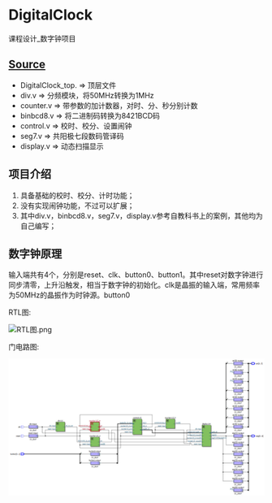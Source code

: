 # DigitalClock
课程设计_数字钟项目

## [Source](./Source)
 - DigitalClock_top. =>  顶层文件
 - div.v  => 分频模块，将50MHz转换为1MHz
 - counter.v  =>  带参数的加计数器，对时、分、秒分别计数
 - binbcd8.v  =>  将二进制码转换为8421BCD码
 - control.v  =>  校时、校分、设置闹钟
 - seg7.v  =>  共阳极七段数码管译码
 - display.v  =>  动态扫描显示

## 项目介绍
1. 具备基础的校时、校分、计时功能；
2. 没有实现闹钟功能，不过可以扩展；
3. 其中div.v，binbcd8.v，seg7.v，display.v参考自教科书上的案例，其他均为自己编写；

## 数字钟原理

输入端共有4个，分别是reset、clk、button0、button1。其中reset对数字钟进行同步清零，上升沿触发，相当于数字钟的初始化。clk是晶振的输入端，常用频率为50MHz的晶振作为时钟源。button0

RTL图:

![RTL图.png](./Picture/RTL图.png)

门电路图:

![门电路图.png](./Picture/门电路图.png)














